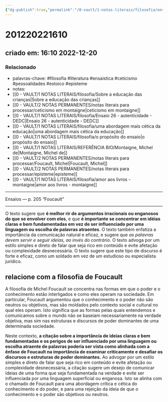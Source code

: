 ```yaml
---
{"dg-publish":true,"permalink":"/0-vault/1-notas-literais/filosofia/ensaios-p-205-foucault/","tags":["filosofia","literatura","ensaistica","ceticismo","pessoalidades","estoico","episteme"],"dgHomeLink":true,"dgShowLocalGraph":true,"dgShowFileTree":true,"noteIcon":""}
---
```


# 201220221610
## criado em: 16:10 2022-12-20

### Relacionado
- palavras-chave: #filosofia #literatura #ensaistica #ceticismo #pessoalidades #estoico #episteme 
- notas: 
- [[0 - VAULT/1 NOTAS LITERAIS/filosofia/Sobre a educação das crianças\|Sobre a educação das crianças]]
- [[0 - VAULT/2 NOTAS PERMANENTES/notas literais para processar/ceticismo em montaigne\|ceticismo em montaigne]]
- [[0 - VAULT/1 NOTAS LITERAIS/filosofia/Ensaio 26 - autenticidade - DEDC\|Ensaio 26 - autenticidade - DEDC]]
- [[0 - VAULT/1 NOTAS LITERAIS/filosofia/uma abordagem mais cética da educação\|uma abordagem mais cética da educação]]
- [[0 - VAULT/1 NOTAS LITERAIS/filosofia/o propósito do ensaio\|o propósito do ensaio]]
- [[0 - VAULT/1 NOTAS LITERAIS/REFERÊNCIA BIO/Montaigne, Michel de\|Montaigne, Michel de]]
- [[0 - VAULT/2 NOTAS PERMANENTES/notas literais para processar/Foucault, Michel\|Foucault, Michel]]
- [[0 - VAULT/2 NOTAS PERMANENTES/notas literais para processar/episteme\|episteme]]
- [[0 - VAULT/1 NOTAS LITERAIS/filosofia/amor aos livros - montaigne\|amor aos livros - montaigne]]
---
Ensaios — p. 205 “Foucault”

---
O texto sugere que **é melhor rir de argumentos irracionais ou enganosos do que se envolver com eles**, e que **é importante se concentrar em idéias claras e bem fundamentadas em vez de ser influenciado por uma linguagem ou escolha de palavras atraentes**. O texto também enfatiza a importância da comunicação natural e eficaz, e sugere que *as palavras devem servir e seguir ideias, ao invés do contrário*. O texto advoga por um estilo simples e direto de falar que seja rico em conteúdo e evite afetação ou complexidade desnecessária. O texto sugere que este tipo de discurso é forte e eficaz, como um soldado em vez de um estudioso ou especialista jurídico.

## relacione com a filosofia de Foucault
A filosofia de Michel Foucault se concentra nas formas em que o poder e o conhecimento estão interligados e como eles operam na sociedade. Em particular, Foucault argumentou que o conhecimento e o poder não são neutros ou objetivos, mas são moldados pelo contexto social e cultural no qual eles operam. Isto significa que as formas pelas quais entendemos e comunicamos sobre o mundo não se baseiam necessariamente na verdade objetiva, mas sim nas estruturas e discursos de poder dominantes de uma determinada sociedade.

Neste contexto, **a citação sobre a importância de ideias claras e bem fundamentadas e os perigos de ser influenciado por uma linguagem ou escolha atraente de palavras poderia ser vista como alinhada com a ênfase de Foucault na importância de examinar criticamente e desafiar os discursos e estruturas de poder dominantes.** Ao advogar por um estilo simples e direto de falar que seja rico em conteúdo e evite afetação ou complexidade desnecessária, a citação sugere um desejo de comunicar ideias de uma forma que seja fundamentada na verdade e evite ser influenciada por uma linguagem superficial ou enganosa. Isto se alinha com o chamado de Foucault para uma abordagem crítica e cética do conhecimento e do poder, e para uma rejeição da ideia de que o conhecimento e o poder são objetivos ou neutros.